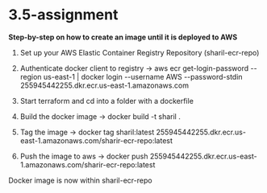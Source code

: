 # 3.5-assignment

**Step-by-step on how to create an image until it is deployed to AWS**

1) Set up your AWS Elastic Container Registry Repository (sharil-ecr-repo)

2) Authenticate docker client to registry -> aws ecr get-login-password --region us-east-1 | docker login --username AWS --password-stdin 255945442255.dkr.ecr.us-east-1.amazonaws.com
  
3) Start terraform and cd into a folder with a dockerfile

4) Build the docker image -> docker build -t sharil .

5) Tag the image -> docker tag sharil:latest 255945442255.dkr.ecr.us-east-1.amazonaws.com/sharir-ecr-repo:latest

6) Push the image to aws -> docker push 255945442255.dkr.ecr.us-east-1.amazonaws.com/sharir-ecr-repo:latest

Docker image is now within sharil-ecr-repo
